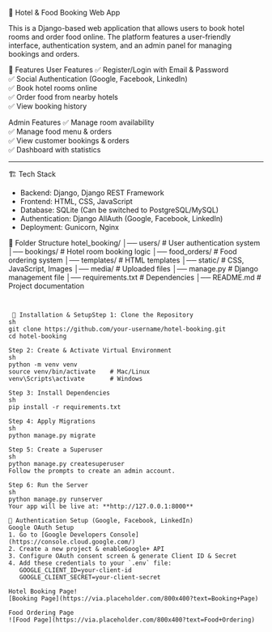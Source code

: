 🏨 Hotel & Food Booking Web App

This is a Django-based web application that allows users to book hotel rooms and order food online. The platform features a user-friendly interface, authentication system, and an admin panel for managing bookings and orders.

🚀 Features
User Features
✅ Register/Login with Email & Password  
✅ Social Authentication (Google, Facebook, LinkedIn)  
✅ Book hotel rooms online  
✅ Order food from nearby hotels  
✅ View booking history  

Admin Features
✅ Manage room availability  
✅ Manage food menu & orders  
✅ View customer bookings & orders  
✅ Dashboard with statistics  

---

 🏗️ Tech Stack
- Backend: Django, Django REST Framework  
- Frontend: HTML, CSS, JavaScript  
- Database: SQLite (Can be switched to PostgreSQL/MySQL)  
- Authentication: Django AllAuth (Google, Facebook, LinkedIn)  
- Deployment: Gunicorn, Nginx  

📂 Folder Structure
hotel_booking/
│── users/                   # User authentication system
│── bookings/                # Hotel room booking logic
│── food_orders/             # Food ordering system
│── templates/               # HTML templates
│── static/                  # CSS, JavaScript, Images
│── media/                   # Uploaded files
│── manage.py                # Django management file
│── requirements.txt         # Dependencies
│── README.md                # Project documentation
```


 🔧 Installation & SetupStep 1: Clone the Repository
sh
git clone https://github.com/your-username/hotel-booking.git
cd hotel-booking

Step 2: Create & Activate Virtual Environment
sh
python -m venv venv
source venv/bin/activate    # Mac/Linux
venv\Scripts\activate       # Windows

Step 3: Install Dependencies
sh
pip install -r requirements.txt

Step 4: Apply Migrations
sh
python manage.py migrate

Step 5: Create a Superuser
sh
python manage.py createsuperuser
Follow the prompts to create an admin account.

Step 6: Run the Server
sh
python manage.py runserver
Your app will be live at: **http://127.0.0.1:8000**

🔐 Authentication Setup (Google, Facebook, LinkedIn)
Google OAuth Setup
1. Go to [Google Developers Console](https://console.cloud.google.com/)
2. Create a new project & enableGoogle+ API
3. Configure OAuth consent screen & generate Client ID & Secret
4. Add these credentials to your `.env` file:
   GOOGLE_CLIENT_ID=your-client-id
   GOOGLE_CLIENT_SECRET=your-client-secret

Hotel Booking Page!
[Booking Page](https://via.placeholder.com/800x400?text=Booking+Page)

Food Ordering Page
![Food Page](https://via.placeholder.com/800x400?text=Food+Ordering)

